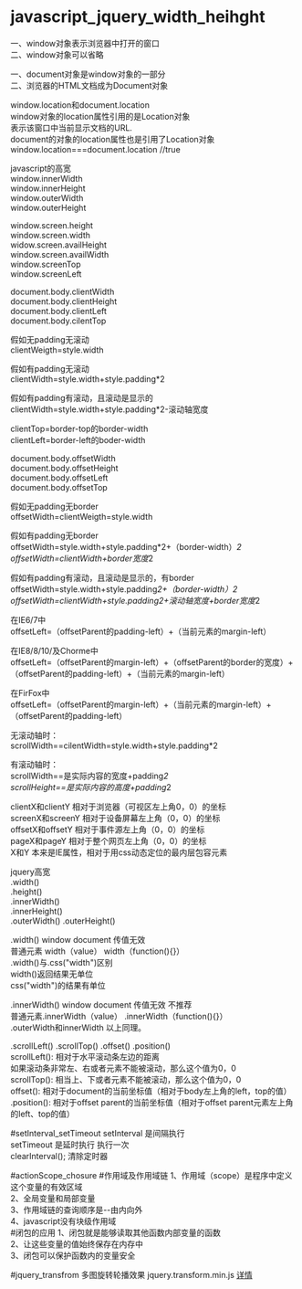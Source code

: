# javascript_jquery_width_heihght

一、window对象表示浏览器中打开的窗口           
二、window对象可以省略

一、document对象是window对象的一部分                 
二、浏览器的HTML文档成为Document对象

window.location和document.location                
window对象的location属性引用的是Location对象                      
表示该窗口中当前显示文档的URL.                    
document的对象的location属性也是引用了Location对象                  
window.location===document.location  //true                       

javascript的高宽          
window.innerWidth               
window.innerHeight             
window.outerWidth            
window.outerHeight             

window.screen.height         
window.screen.width           
widow.screen.availHeight            
window.screen.availWidth             
window.screenTop             
window.screenLeft                      

document.body.clientWidth           
document.body.clientHeight            
document.body.clientLeft           
document.body.cilentTop           

假如无padding无滚动                    
clientWeigth=style.width      

假如有padding无滚动           
clientWidth=style.width+style.padding*2            

假如有padding有滚动，且滚动是显示的                  
clientWidth=style.width+style.padding*2-滚动轴宽度                  

clientTop=border-top的border-width              
clientLeft=border-left的boder-width              

document.body.offsetWidth             
document.body.offsetHeight           
document.body.offsetLeft           
document.body.offsetTop                 

假如无padding无border                    
offsetWidth=clientWeigth=style.width               

假如有padding无border               
offsetWidth=style.width+style.padding*2+（border-width）*2               
offsetWidth=clientWidth+border宽度*2                    

假如有padding有滚动，且滚动是显示的，有border                
offsetWidth=style.width+style.padding*2+（border-width）*2              
offsetWidth=clientWidth+style.padding*2+滚动轴宽度+border宽度*2                              

在IE6/7中                          
offsetLeft=（offsetParent的padding-left）+（当前元素的margin-left）                 

在IE8/8/10/及Chorme中                              
offsetLeft=（offsetParent的margin-left）+（offsetParent的border的宽度）+（offsetParent的padding-left）+（当前元素的margin-left）                               

在FirFox中                               
offsetLeft=（offsetParent的margin-left）+（当前元素的margin-left）+（offsetParent的padding-left）                                

无滚动轴时：                         
scrollWidth==cilentWidth=style.width+style.padding*2                       

有滚动轴时：                     
scrollWidth==是实际内容的宽度+padding*2                           
scrollHeight==是实际内容的高度+padding*2                          

clientX和clientY      相对于浏览器（可视区左上角0，0）的坐标               
screenX和screenY   相对于设备屏幕左上角（0，0）的坐标            
offsetX和offsetY     相对于事件源左上角（0，0）的坐标                
pageX和pageY       相对于整个网页左上角（0，0）的坐标                   
X和Y                      本来是IE属性，相对于用css动态定位的最内层包容元素                          

jquery高宽            
.width()             
.height()             
.innerWidth()            
.innerHeight()            
.outerWidth()
.outerHeight()           

.width()    window  document  传值无效              
                普通元素 width（value） width（function(){}）                    
.width()与.css("width")区别            
width()返回结果无单位           
css("width")的结果有单位           
 
.innerWidth()    window  document  传值无效 不推荐                 
                普通元素.innerWidth（value） .innerWidth（function(){}）            
.outerWidth和innerWidth 以上同理。           
                      
.scrollLeft()  .scrollTop()  .offset()  .position()            
scrollLeft(): 相对于水平滚动条左边的距离                 
如果滚动条非常左、右或者元素不能被滚动，那么这个值为0，0              
scrollTop(): 相当上、下或者元素不能被滚动，那么这个值为0，0                               
offset(): 相对于document的当前坐标值（相对于body左上角的left，top的值）         
.position(): 相对于offset parent的当前坐标值（相对于offset parent元素左上角的left、top的值）                 

#setInterval_setTimeout
setInterval  是间隔执行        
setTimeout 是延时执行   执行一次    
clearInterval();  清除定时器

#actionScope_chosure
#作用域及作用域链
1、作用域（scope）是程序中定义这个变量的有效区域                 
2、全局变量和局部变量                   
3、作用域链的查询顺序是--由内向外                  
4、javascript没有块级作用域                          
#闭包的应用
1、闭包就是能够读取其他函数内部变量的函数                      
2、让这些变量的值始终保存在内存中                       
3、闭包可以保护函数内的变量安全     

#jquery_transfrom
多图旋转轮播效果
jquery.transform.min.js
<a href="https://github.com/louisremi/jquery.transform.js">详情</a>    